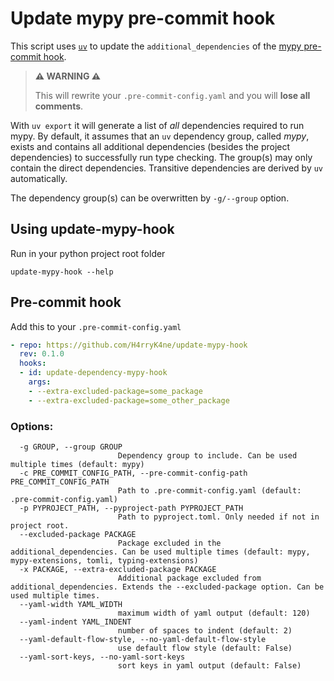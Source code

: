 # Update mypy pre-commit hook

This script uses [`uv`](docs.astral.sh/uv) to update the `additional_dependencies` of the
[mypy pre-commit hook](https://github.com/pre-commit/mirrors-mypy).

> **⚠️ WARNING ⚠️**
>
> This will rewrite your `.pre-commit-config.yaml` and you will **lose all comments**.

With `uv export` it will generate a list of _all_ dependencies required to run mypy.
By default, it assumes that an `uv` dependency group, called *mypy*, exists and contains all additional dependencies
(besides the project dependencies) to successfully run type checking.
The group(s) may only contain the direct dependencies. Transitive dependencies are derived by `uv` automatically.

The dependency group(s) can be overwritten by `-g/--group` option.

## Using update-mypy-hook

Run in your python project root folder
```shell
update-mypy-hook --help
```

## Pre-commit hook
Add this to your `.pre-commit-config.yaml`

```yaml
- repo: https://github.com/H4rryK4ne/update-mypy-hook
  rev: 0.1.0
  hooks:
  - id: update-dependency-mypy-hook
    args:
    - --extra-excluded-package=some_package
    - --extra-excluded-package=some_other_package
```

### Options:
```text
  -g GROUP, --group GROUP
                        Dependency group to include. Can be used multiple times (default: mypy)
  -c PRE_COMMIT_CONFIG_PATH, --pre-commit-config-path PRE_COMMIT_CONFIG_PATH
                        Path to .pre-commit-config.yaml (default: .pre-commit-config.yaml)
  -p PYPROJECT_PATH, --pyproject-path PYPROJECT_PATH
                        Path to pyproject.toml. Only needed if not in project root.
  --excluded-package PACKAGE
                        Package excluded in the additional_dependencies. Can be used multiple times (default: mypy, mypy-extensions, tomli, typing-extensions)
  -x PACKAGE, --extra-excluded-package PACKAGE
                        Additional package excluded from additional_dependencies. Extends the --excluded-package option. Can be used multiple times.
  --yaml-width YAML_WIDTH
                        maximum width of yaml output (default: 120)
  --yaml-indent YAML_INDENT
                        number of spaces to indent (default: 2)
  --yaml-default-flow-style, --no-yaml-default-flow-style
                        use default flow style (default: False)
  --yaml-sort-keys, --no-yaml-sort-keys
                        sort keys in yaml output (default: False)
```
